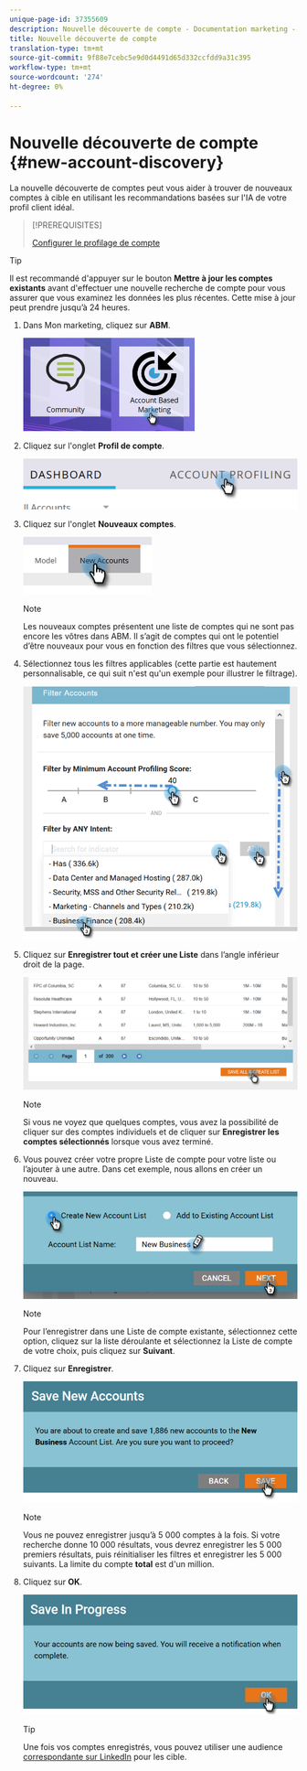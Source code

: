 ```yaml
---
unique-page-id: 37355609
description: Nouvelle découverte de compte - Documentation marketing - Documentation du produit
title: Nouvelle découverte de compte
translation-type: tm+mt
source-git-commit: 9f88e7cebc5e9d0d4491d65d332ccfdd9a31c395
workflow-type: tm+mt
source-wordcount: '274'
ht-degree: 0%

---
```



# Nouvelle découverte de compte {#new-account-discovery}

La nouvelle découverte de comptes peut vous aider à trouver de nouveaux comptes à cible en utilisant les recommandations basées sur l&#39;IA de votre profil client idéal.

>[!PREREQUISITES]
>
>[Configurer le profilage de compte](/help/marketo/product-docs/target-account-management/account-profiling/setting-up-account-profiling.md)

>[!TIP]
>
>Il est recommandé d&#39;appuyer sur le bouton **Mettre à jour les comptes existants** avant d&#39;effectuer une nouvelle recherche de compte pour vous assurer que vous examinez les données les plus récentes. Cette mise à jour peut prendre jusqu’à 24 heures.

1. Dans Mon marketing, cliquez sur **ABM**.

   ![](assets/one-1.png)

1. Cliquez sur l&#39;onglet **Profil de compte**.

   ![](assets/two-2.png)

1. Cliquez sur l&#39;onglet **Nouveaux comptes**.

   ![](assets/three-1.png)

   >[!NOTE]
   >
   >Les nouveaux comptes présentent une liste de comptes qui ne sont pas encore les vôtres dans ABM. Il s’agit de comptes qui ont le potentiel d’être nouveaux pour vous en fonction des filtres que vous sélectionnez.

1. Sélectionnez tous les filtres applicables (cette partie est hautement personnalisable, ce qui suit n&#39;est qu&#39;un exemple pour illustrer le filtrage).

   ![](assets/four-1.png)

1. Cliquez sur **Enregistrer tout et créer une Liste** dans l’angle inférieur droit de la page.

   ![](assets/five-1.png)

   >[!NOTE]
   >
   >Si vous ne voyez que quelques comptes, vous avez la possibilité de cliquer sur des comptes individuels et de cliquer sur **Enregistrer les comptes sélectionnés** lorsque vous avez terminé.

1. Vous pouvez créer votre propre Liste de compte pour votre liste ou l’ajouter à une autre. Dans cet exemple, nous allons en créer un nouveau.

   ![](assets/six-1.png)

   >[!NOTE]
   >
   >Pour l’enregistrer dans une Liste de compte existante, sélectionnez cette option, cliquez sur la liste déroulante et sélectionnez la Liste de compte de votre choix, puis cliquez sur **Suivant**.

1. Cliquez sur **Enregistrer**.

   ![](assets/seven-1.png)

   >[!NOTE]
   >
   >Vous ne pouvez enregistrer jusqu’à 5 000 comptes à la fois. Si votre recherche donne 10 000 résultats, vous devrez enregistrer les 5 000 premiers résultats, puis réinitialiser les filtres et enregistrer les 5 000 suivants. La limite du compte **total** est d&#39;un million.

1. Cliquez sur **OK**.

   ![](assets/eight.png)

   >[!TIP]
   >
   >Une fois vos comptes enregistrés, vous pouvez utiliser une audience [correspondante sur LinkedIn](/help/marketo/product-docs/target-account-management/target/create-a-matched-audience-on-linkedin.md) pour les cible.
